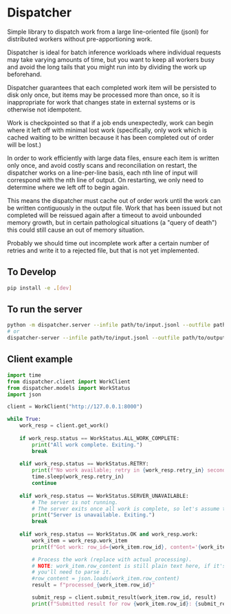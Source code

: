 # Dispatcher

Simple library to dispatch work from a large line-oriented file (jsonl) for
distributed workers without pre-apportioning work.

Dispatcher is ideal for batch inference workloads where individual requests
may take varying amounts of time, but you want to keep all workers busy and
avoid the long tails that you might run into by dividing the work up
beforehand.

Dispatcher guarantees that each completed work item will be persisted to disk
only once, but items may be processed more than once, so it is inappropriate
for work that changes state in external systems or is otherwise not idempotent.

Work is checkpointed so that if a job ends unexpectedly, work can begin where
it left off with minimal lost work (specifically, only work which is cached
waiting to be written because it has been completed out of order will be lost.)

In order to work efficiently with large data files, ensure each item is written
only once, and avoid costly scans and reconciliation on restart, the
dispatcher works on a line-per-line basis, each nth line of input will
correspond with the nth line of output. On restarting, we only need to
determine where we left off to begin again.

This means the dispatcher must cache out of order work until the work can be
written contiguously in the output file. Work that has been issued but not
completed will be reissued again after a timeout to avoid unbounded memory
growth, but in certain pathological situations (a "query of death") this could
still cause an out of memory situation.

Probably we should time out incomplete work after a certain number of retries
and write it to a rejected file, but that is not yet implemented.


## To Develop

```bash
pip install -e .[dev]
```

## To run the server
```bash
python -m dispatcher.server --infile path/to/input.jsonl --outfile path/to/output.jsonl
# or
dispatcher-server --infile path/to/input.jsonl --outfile path/to/output.jsonl
```

## Client example
```python
import time
from dispatcher.client import WorkClient
from dispatcher.models import WorkStatus
import json

client = WorkClient("http://127.0.0.1:8000")

while True:
    work_resp = client.get_work()
    
    if work_resp.status == WorkStatus.ALL_WORK_COMPLETE:
        print("All work complete. Exiting.")
        break
        
    elif work_resp.status == WorkStatus.RETRY:
        print(f"No work available; retry in {work_resp.retry_in} seconds.")
        time.sleep(work_resp.retry_in)
        continue
        
    elif work_resp.status == WorkStatus.SERVER_UNAVAILABLE:
        # The server is not running.
        # The server exits once all work is complete, so let's assume that's the case here.
        print("Server is unavailable. Exiting.")
        break
        
    elif work_resp.status == WorkStatus.OK and work_resp.work:
        work_item = work_resp.work_item
        print(f"Got work: row_id={work_item.row_id}, content='{work_item.row_content}'")

        # Process the work (replace with actual processing).
        # NOTE: work_item.row_content is still plain text here, if it's json
        # you'll need to parse it.
        #row_content = json.loads(work_item.row_content)
        result = f"processed_{work_item.row_id}"

        submit_resp = client.submit_result(work_item.row_id, result)
        print(f"Submitted result for row {work_item.row_id}: {submit_resp}")

```
